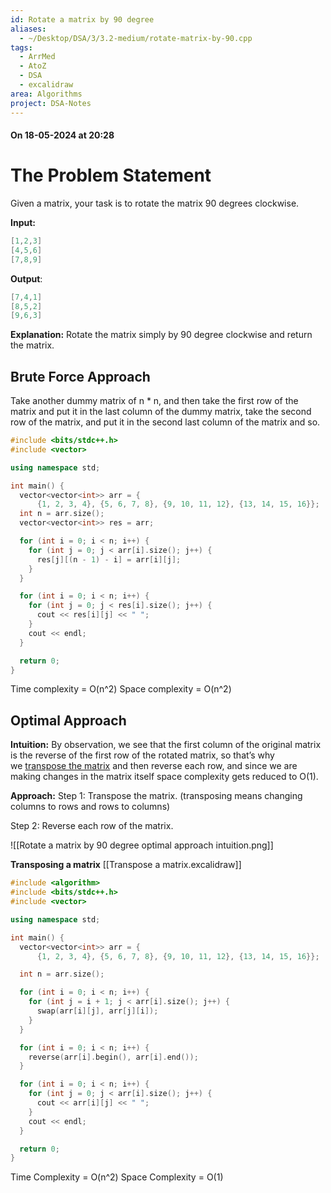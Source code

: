 ```yaml
---
id: Rotate a matrix by 90 degree
aliases:
  - ~/Desktop/DSA/3/3.2-medium/rotate-matrix-by-90.cpp
tags:
  - ArrMed
  - AtoZ
  - DSA
  - excalidraw
area: Algorithms
project: DSA-Notes
---
```


#### On 18-05-2024 at 20:28

# The Problem Statement

Given a matrix, your task is to rotate the matrix 90 degrees clockwise.

**Input:**

```cpp
[1,2,3]
[4,5,6]
[7,8,9]
```

**Output**:

```cpp
[7,4,1]
[8,5,2]
[9,6,3]
```

**Explanation:** Rotate the matrix simply by 90 degree clockwise and return the matrix.

## Brute Force Approach

Take another dummy matrix of n \* n, and then take the first row of the matrix and put it in the last column of the dummy matrix, take the second row of the matrix, and put it in the second last column of the matrix and so.

```cpp
#include <bits/stdc++.h>
#include <vector>

using namespace std;

int main() {
  vector<vector<int>> arr = {
      {1, 2, 3, 4}, {5, 6, 7, 8}, {9, 10, 11, 12}, {13, 14, 15, 16}};
  int n = arr.size();
  vector<vector<int>> res = arr;

  for (int i = 0; i < n; i++) {
    for (int j = 0; j < arr[i].size(); j++) {
      res[j][(n - 1) - i] = arr[i][j];
    }
  }

  for (int i = 0; i < n; i++) {
    for (int j = 0; j < res[i].size(); j++) {
      cout << res[i][j] << " ";
    }
    cout << endl;
  }

  return 0;
}
```

Time complexity = O(n^2)
Space complexity = O(n^2)

## Optimal Approach

**Intuition:** By observation, we see that the first column of the original matrix is the reverse of the first row of the rotated matrix, so that’s why we [transpose the matrix](https://takeuforward.org/data-structure/transpose-a-matrix-program-01-space/) and then reverse each row, and since we are making changes in the matrix itself space complexity gets reduced to O(1).

**Approach:**
Step 1: Transpose the matrix. (transposing means changing columns to rows and rows to columns)

Step 2: Reverse each row of the matrix.

![[Rotate a matrix by 90 degree optimal approach intuition.png]]

**Transposing a matrix**
[[Transpose a matrix.excalidraw]]

```cpp
#include <algorithm>
#include <bits/stdc++.h>
#include <vector>

using namespace std;

int main() {
  vector<vector<int>> arr = {
      {1, 2, 3, 4}, {5, 6, 7, 8}, {9, 10, 11, 12}, {13, 14, 15, 16}};

  int n = arr.size();

  for (int i = 0; i < n; i++) {
    for (int j = i + 1; j < arr[i].size(); j++) {
      swap(arr[i][j], arr[j][i]);
    }
  }

  for (int i = 0; i < n; i++) {
    reverse(arr[i].begin(), arr[i].end());
  }

  for (int i = 0; i < n; i++) {
    for (int j = 0; j < arr[i].size(); j++) {
      cout << arr[i][j] << " ";
    }
    cout << endl;
  }

  return 0;
}
```

Time Complexity = O(n^2)
Space Complexity = O(1)
